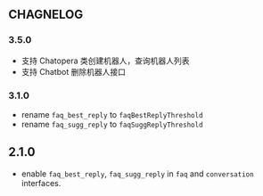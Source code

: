 ## CHAGNELOG

### 3.5.0
* 支持 Chatopera 类创建机器人，查询机器人列表
* 支持 Chatbot 删除机器人接口

### 3.1.0
* rename `faq_best_reply` to `faqBestReplyThreshold`
* rename `faq_sugg_reply` to `faqSuggReplyThreshold`

## 2.1.0
* enable `faq_best_reply`, `faq_sugg_reply` in `faq` and `conversation` interfaces.